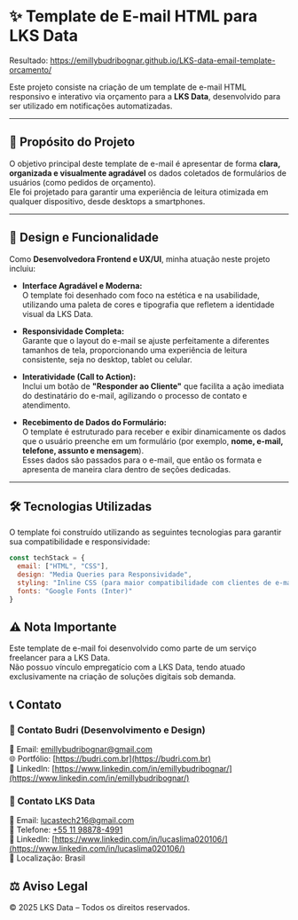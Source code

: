 # ✨ Template de E-mail HTML para LKS Data

Resultado: https://emillybudribognar.github.io/LKS-data-email-template-orcamento/

Este projeto consiste na criação de um template de e-mail HTML responsivo e interativo via orçamento para a **LKS Data**, desenvolvido para ser utilizado em notificações automatizadas.

---

## 🔹 Propósito do Projeto

O objetivo principal deste template de e-mail é apresentar de forma **clara, organizada e visualmente agradável** os dados coletados de formulários de usuários (como pedidos de orçamento).  
Ele foi projetado para garantir uma experiência de leitura otimizada em qualquer dispositivo, desde desktops a smartphones.

---

## 🎨 Design e Funcionalidade

Como **Desenvolvedora Frontend e UX/UI**, minha atuação neste projeto incluiu:

- **Interface Agradável e Moderna:**  
O template foi desenhado com foco na estética e na usabilidade, utilizando uma paleta de cores e tipografia que refletem a identidade visual da LKS Data.

- **Responsividade Completa:**  
Garante que o layout do e-mail se ajuste perfeitamente a diferentes tamanhos de tela, proporcionando uma experiência de leitura consistente, seja no desktop, tablet ou celular.

- **Interatividade (Call to Action):**  
Inclui um botão de **"Responder ao Cliente"** que facilita a ação imediata do destinatário do e-mail, agilizando o processo de contato e atendimento.

- **Recebimento de Dados do Formulário:**  
O template é estruturado para receber e exibir dinamicamente os dados que o usuário preenche em um formulário (por exemplo, **nome, e-mail, telefone, assunto e mensagem**).  
Esses dados são passados para o e-mail, que então os formata e apresenta de maneira clara dentro de seções dedicadas.

---

## 🛠 Tecnologias Utilizadas

O template foi construído utilizando as seguintes tecnologias para garantir sua compatibilidade e responsividade:

```javascript
const techStack = {
  email: ["HTML", "CSS"],
  design: "Media Queries para Responsividade",
  styling: "Inline CSS (para maior compatibilidade com clientes de e-mail)",
  fonts: "Google Fonts (Inter)"
}
```

## ⚠️ Nota Importante

Este template de e-mail foi desenvolvido como parte de um serviço freelancer para a LKS Data.  
Não possuo vínculo empregatício com a LKS Data, tendo atuado exclusivamente na criação de soluções digitais sob demanda.

## 📞 Contato

### 🔹 Contato Budri (Desenvolvimento e Design)
📧 Email: [emillybudribognar@gmail.com](mailto:emillybudribognar@gmail.com)  
🌐 Portfólio: [https://budri.com.br](https://budri.com.br)  
💼 LinkedIn: [https://www.linkedin.com/in/emillybudribognar/](https://www.linkedin.com/in/emillybudribognar/)

### 🔹 Contato LKS Data
📧 Email: [lucastech216@gmail.com](mailto:lucastech216@gmail.com)  
📱 Telefone: [+55 11 98878-4991](tel:+5511988784991)  
🔗 LinkedIn: [https://www.linkedin.com/in/lucaslima020106/](https://www.linkedin.com/in/lucaslima020106/)  
📍 Localização: Brasil

## ⚖️ Aviso Legal
© 2025 LKS Data – Todos os direitos reservados.
